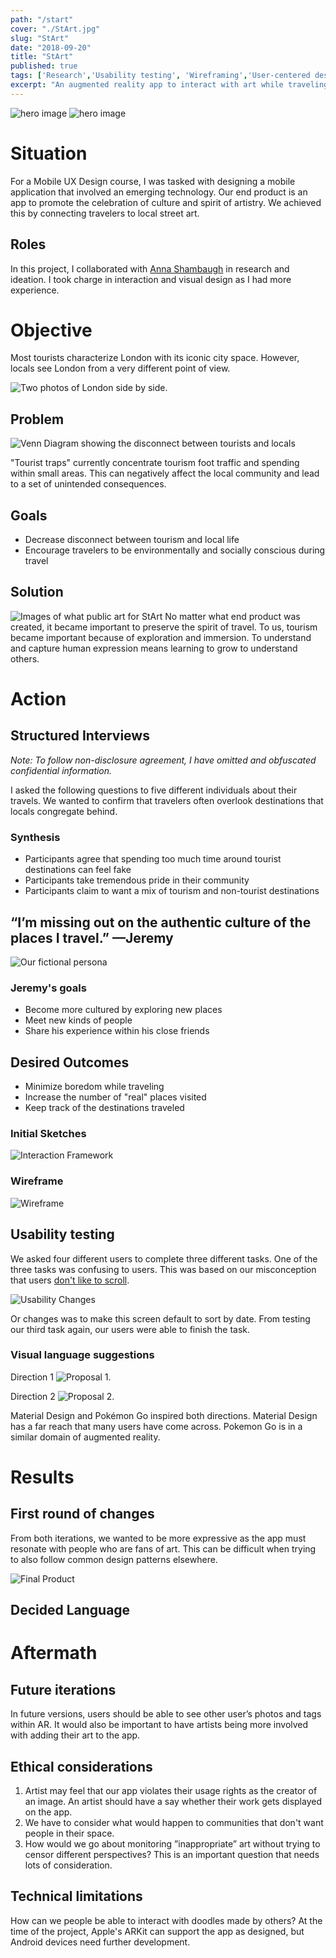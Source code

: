 ```yaml
---
path: "/start"
cover: "./StArt.jpg"
slug: "StArt"
date: "2018-09-20"
title: "StArt"
published: true
tags: ['Research','Usability testing', 'Wireframing','User-centered design','Visual design']
excerpt: "An augmented reality app to interact with art while traveling."
---
```

![hero image](./images/mockup-flow-1.jpg)
![hero image](./images/mockup-flow-2.jpg)

# Situation
For a Mobile UX Design course, I was tasked with designing a mobile application that involved an emerging technology. Our end product is an app to promote the celebration of culture and spirit of artistry. We achieved this by connecting travelers to local street art. 


## Roles
In this project, I  collaborated with [Anna Shambaugh](https://www.linkedin.com/in/anna-shambaugh/?lipi=urn%3Ali%3Apage%3Ad_flagship3_search_srp_top%3BDHyLxgxGQlKAmE3smEDQJw%3D%3D&licu=urn%3Ali%3Acontrol%3Ad_flagship3_search_srp_top-search_srp_result&lici=hEqIYOcPSP%2Bx23GMhJUXaQ%3D%3D) in research and ideation. I took charge in interaction and visual design as I had more experience.

# Objective
Most tourists characterize London with its iconic city space. However, locals see London from a very different point of view.

![Two photos of London side by side.](./images/london-perspectives.jpg)

## Problem
![Venn Diagram showing the disconnect between tourists and locals](./images/problem.jpg)

"Tourist traps" currently concentrate tourism foot traffic and spending within small areas. This can negatively affect the local community and lead to a set of unintended consequences. 


## Goals
+ Decrease disconnect between tourism and local life
+ Encourage travelers to be environmentally and socially conscious during travel

## Solution  
![Images of what public art for StArt](./images/definingart.jpg)
No matter what end product was created, it became important to preserve the spirit of travel. To us, tourism became important because of exploration and immersion. To understand and capture human expression means learning to grow to understand others.

# Action

## Structured Interviews

*Note: To follow non-disclosure agreement, I have omitted and obfuscated confidential information.*

I asked the following questions to five different individuals about their travels. We wanted to confirm that travelers often overlook destinations that locals congregate behind. 

### Synthesis

+ Participants agree that spending too much time around tourist destinations can feel fake
+ Participants take tremendous pride in their community
+ Participants claim to want a mix of tourism and non-tourist destinations


## “I’m missing out on the authentic culture of the places I travel.” —Jeremy

![Our fictional persona](./images/jeremy.jpg)

### Jeremy's goals
+ Become more cultured by exploring new places
+ Meet new kinds of people 
+ Share his experience within his close friends

## Desired Outcomes
+ Minimize boredom while traveling
+ Increase the number of "real" places visited
+ Keep track of the destinations traveled


### Initial Sketches
![Interaction Framework](./images/framework.jpg)

### Wireframe

![Wireframe](./images/wireframe.jpg)

## Usability testing
We asked four different users to complete three different tasks. One of the three tasks was confusing to users. This was based on our misconception that users [ don't like to scroll](https://uxmyths.com/post/654047943/myth-people-dont-scroll). 

![Usability Changes](./images/usability-changes.jpg)

Or changes was to make this screen default to sort by date. From testing our third task again, our users were able to finish the task.


### Visual language suggestions

Direction 1
![Proposal 1.](./images/visual-language-1.jpg)

Direction 2
![Proposal 2.](./images/visual-language-2.jpg)

 Material Design and Pokémon Go inspired both directions. Material Design has a far reach that many users have come across. Pokemon Go is in a similar domain of augmented reality.

# Results 

## First round of changes
From both iterations, we wanted to be more expressive as the app must resonate with people who are fans of art. This can be difficult when trying to also follow common design patterns elsewhere. 

![Final Product](./images/final.jpg)

## Decided Language

# Aftermath

## Future iterations
In future versions, users should be able to see other user’s photos and tags within AR. It would also be important to have artists being more involved with adding their art to the app.

## Ethical considerations
1. Artist may feel that our app violates their usage rights as the creator of an image. An artist should have a say whether their work gets displayed on the app. 
2. We have to consider what would happen to communities that don't want people in their space. 
3. How would we go about monitoring ”inappropriate” art without trying to censor different perspectives? This is an important question that needs lots of consideration.

## Technical limitations
How can we people be able to interact with doodles made by others? At the time of the project, Apple's ARKit can support the app as designed, but Android devices need further development.